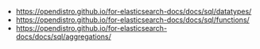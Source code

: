 - https://opendistro.github.io/for-elasticsearch-docs/docs/sql/datatypes/
- https://opendistro.github.io/for-elasticsearch-docs/docs/sql/functions/
- https://opendistro.github.io/for-elasticsearch-docs/docs/sql/aggregations/
